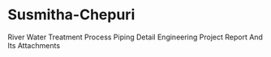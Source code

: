 # Susmitha-Chepuri
 River Water Treatment Process Piping Detail Engineering Project Report And Its Attachments
